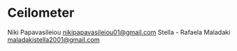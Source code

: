 # Ceilometer

Niki Papavasileiou        nikipapavasileiou01@gmail.com
Stella - Rafaela Maladaki maladakistella2001@gmail.com
